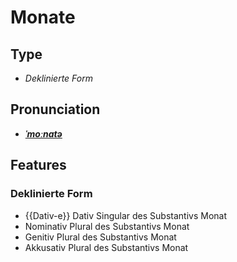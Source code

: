 # Monate
## Type
- _Deklinierte Form_
## Pronunciation
- **_[ˈmoːnatə](https://commons.wikimedia.org/wiki/File:De-Monate.ogg)_**
## Features
### Deklinierte Form
- {{Dativ-e}} Dativ Singular des Substantivs Monat
- Nominativ Plural des Substantivs Monat
- Genitiv Plural des Substantivs Monat
- Akkusativ Plural des Substantivs Monat
